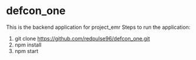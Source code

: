 # defcon_one
This is the backend application for project_emr
Steps to run the application:

  1. git clone https://github.com/redpulse96/defcon_one.git
  2. npm install
  3. npm start